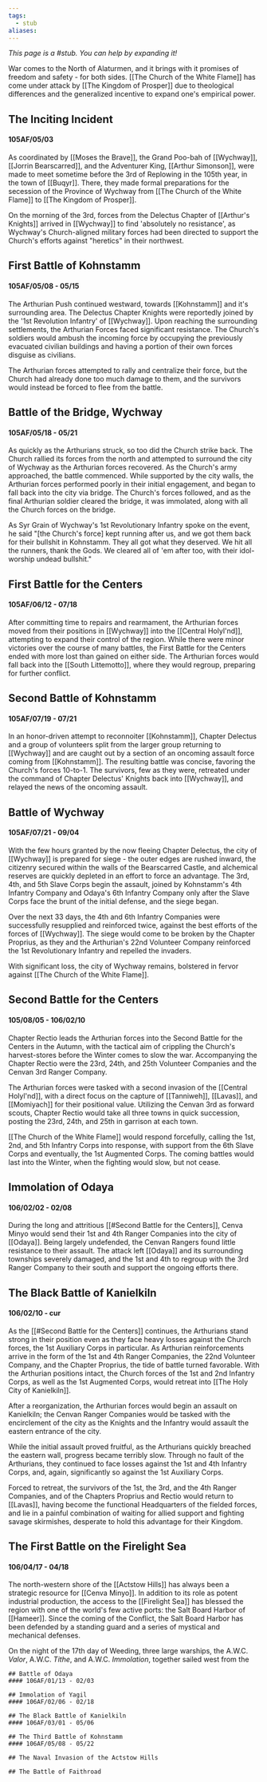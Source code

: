 ```yaml
---
tags:
  - stub
aliases:
---
```


*This page is a #stub. You can help by expanding it!*

War comes to the North of Alaturmen, and it brings with it promises of freedom and safety - for both sides. [[The Church of the White Flame]] has come under attack by [[The Kingdom of Prosper]] due to theological differences and the generalized incentive to expand one's empirical power.

## The Inciting Incident
#### 105AF/05/03
As coordinated by [[Moses the Brave]], the Grand Poo-bah of [[Wychway]], [[Jorrin Bearscarred]], and the Adventurer King, [[Arthur Simonson]], were made to meet sometime before the 3rd of Replowing in the 105th year, in the town of [[Buqyr]]. There, they made formal preparations for the secession  of the Province of Wychway from [[The Church of the White Flame]] to [[The Kingdom of Prosper]].

On the morning of the 3rd, forces from the Delectus Chapter of [[Arthur's Knights]] arrived in [[Wychway]] to find 'absolutely no resistance', as Wychway's Church-aligned military forces had been directed to support the Church's efforts against "heretics" in their northwest.

## First Battle of Kohnstamm
#### 105AF/05/08 - 05/15

The Arthurian Push continued westward, towards [[Kohnstamm]] and it's surrounding area. The Delectus Chapter Knights were reportedly joined by the '1st Revolution Infantry' of [[Wychway]]. Upon reaching the surrounding settlements, the Arthurian Forces faced significant resistance. The Church's soldiers would ambush the incoming force by occupying the previously evacuated civilian buildings and having a portion of their own forces disguise as civilians.

The Arthurian forces attempted to rally and centralize their force, but the Church had already done too much damage to them, and the survivors would instead be forced to flee from the battle.

## Battle of the Bridge, Wychway
#### 105AF/05/18 - 05/21

As quickly as the Arthurians struck, so too did the Church strike back. The Church rallied its forces from the north and attempted to surround the city of Wychway as the Arthurian forces recovered. As the Church's army approached, the battle commenced. While supported by the city walls, the Arthurian forces performed poorly in their initial engagement, and began to fall back into the city via bridge. The Church's forces followed, and as the final Arthurian soldier cleared the bridge, it was immolated, along with all the Church forces on the bridge. 

As Syr Grain of Wychway's 1st Revolutionary Infantry spoke on the event, he said "[the Church's force] kept running after us, and we got them back for their bullshit in Kohnstamm. They all got what they deserved. We hit all the runners, thank the Gods. We cleared all of 'em after too, with their idol-worship undead bullshit."

## First Battle for the Centers
#### 105AF/06/12 - 07/18

After committing time to repairs and rearmament, the Arthurian forces moved from their positions in [[Wychway]] into the [[Central Holyl'nd]], attempting to expand their control of the region. While there were minor victories over the course of many battles, the First Battle for the Centers ended with more lost than gained on either side. The Arthurian forces would fall back into the [[South Littemotto]], where they would regroup, preparing for further conflict.

## Second Battle of Kohnstamm 
#### 105AF/07/19 - 07/21

In an honor-driven attempt to reconnoiter [[Kohnstamm]], Chapter Delectus and a group of volunteers split from the larger group returning to [[Wychway]] and are caught out by a section of an oncoming assault force coming from [[Kohnstamm]]. The resulting battle was concise, favoring the Church's forces 10-to-1. The survivors, few as they were, retreated under the command of Chapter Delectus' Knights back into [[Wychway]], and relayed the news of the oncoming assault.

## Battle of Wychway
#### 105AF/07/21 - 09/04

With the few hours granted by the now fleeing Chapter Delectus, the city of [[Wychway]] is prepared for siege - the outer edges are rushed inward, the citizenry secured within the walls of the Bearscarred Castle, and alchemical reserves are quickly depleted in an effort to force an advantage. The 3rd, 4th, and 5th Slave Corps begin the assault, joined by Kohnstamm's 4th Infantry Company and Odaya's 6th Infantry Company only after the Slave Corps face the brunt of the initial defense, and the siege began.

Over the next 33 days, the 4th and 6th Infantry Companies were successfully resupplied and reinforced twice, against the best efforts of the forces of [[Wychway]]. The siege would come to be broken by the Chapter Proprius, as they and the Arthurian's 22nd Volunteer Company reinforced the 1st Revolutionary Infantry and repelled the invaders.

With significant loss, the city of Wychway remains, bolstered in fervor against [[The Church of the White Flame]].

## Second Battle for the Centers
#### 105/08/05 - 106/02/10

Chapter Rectio leads the Arthurian forces into the Second Battle for the Centers in the Autumn, with the tactical aim of crippling the Church's harvest-stores before the Winter comes to slow the war. Accompanying the Chapter Rectio were the 23rd, 24th, and 25th Volunteer Companies and the Cenvan 3rd Ranger Company.

The Arthurian forces were tasked with a second invasion of the [[Central Holyl'nd]], with a direct focus on the capture of [[Tanniweh]], [[Lavas]], and [[Momiyach]] for their positional value. Utilizing the Cenvan 3rd as forward scouts, Chapter Rectio would take all three towns in quick succession, posting the 23rd, 24th, and 25th in garrison at each town. 

[[The Church of the White Flame]] would respond forcefully, calling the 1st, 2nd, and 5th Infantry Corps into response, with support from the 6th Slave Corps and eventually, the 1st Augmented Corps. The coming battles would last into the Winter, when the fighting would slow, but not cease.

## Immolation of Odaya
#### 106/02/02 - 02/08

During the long and attritious [[#Second Battle for the Centers]], Cenva Minyo would send their 1st and 4th Ranger Companies into the city of [[Odaya]]. Being largely undefended, the Cenvan Rangers found little resistance to their assault. The attack left [[Odaya]] and its surrounding townships severely damaged, and the 1st and 4th to regroup with the 3rd Ranger Company to their south and support the ongoing efforts there.

## The Black Battle of Kanielkiln
#### 106/02/10 - cur

As the [[#Second Battle for the Centers]] continues, the Arthurians stand strong in their position even as they face heavy losses against the Church forces, the 1st Auxiliary Corps in particular. As Arthurian reinforcements arrive in the form of the 1st and 4th Ranger Companies, the 22nd Volunteer Company, and the Chapter Proprius, the tide of battle turned favorable. With the Arthurian positions intact, the Church forces of the 1st and 2nd Infantry Corps, as well as the 1st Augmented Corps, would retreat into [[The Holy City of Kanielkiln]].

After a reorganization, the Arthurian forces would begin an assault on Kanielkiln; the Cenvan Ranger Companies would be tasked with the encirclement of the city as the Knights and the Infantry would assault the eastern entrance of the city. 

While the initial assault proved fruitful, as the Arthurians quickly breached the eastern wall, progress became terribly slow. Through no fault of the Arthurians, they continued to face losses against the 1st and 4th Infantry Corps, and, again, significantly so against the 1st Auxiliary Corps.

Forced to retreat, the survivors of the 1st, the 3rd, and the 4th Ranger Companies, and of the Chapters Proprius and Rectio would return to [[Lavas]], having become the functional Headquarters of the fielded forces, and lie in a painful combination of waiting for allied support and fighting savage skirmishes, desperate to hold this advantage for their Kingdom.

## The First Battle on the Firelight Sea
#### 106/04/17 - 04/18

The north-western shore of the [[Actstow Hills]] has always been a strategic resource for [[Cenva Minyo]]. In addition to its role as potent industrial production, the access to the [[Firelight Sea]] has blessed the region with one of the world's few active ports: the Salt Board Harbor of [[Hameer]]. Since the coming of the Conflict, the Salt Board Harbor has been defended by a standing guard and a series of mystical and mechanical defenses.

On the night of the 17th day of Weeding, three large warships, the A.W.C. *Valor*, A.W.C. *Tithe*, and A.W.C. *Immolation*, together sailed west from the 

```
## Battle of Odaya
#### 106AF/01/13 - 02/03

## Immolation of Yagil
#### 106AF/02/06 - 02/18

## The Black Battle of Kanielkiln
#### 106AF/03/01 - 05/06

## The Third Battle of Kohnstamm
#### 106AF/05/08 - 05/22

## The Naval Invasion of the Actstow Hills

## The Battle of Faithroad
```

